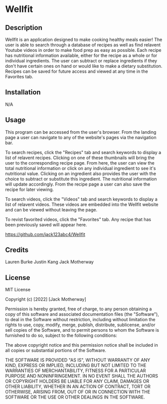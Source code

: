 # Wellfit

## Description

Wellfit is an application designed to make cooking healthy meals easier! The user is able to search through a database of recipes as well as find relavent Youtube videos in order to make food prep as easy as possible. Each recipe has nutritional information available, either for the recipe as a whole or for individual ingredients. The user can subtract or replace ingredients if they don't have certain ones on hand or would like to make a dietary substitution. Recipes can be saved for future access and viewed at any time in the Favorites tab.

## Installation

N/A

## Usage

This program can be accessed from the user's browser. From the landing page a user can navigate to any of the website's pages via the navigation bar. 

To search recipes, click the "Recipes" tab and search keywords to display a list of relavent recipes. Clicking on one of these thumbnails will bring the user to the corresponding recipe page. From here, the user can view the total nutritional information or click on any individual ingredient to see it's nutritional value. Clicking on an ingredient also provides the user with the choice to subtract or substitute this ingredient. The nutritional information will update accordingly. From the recipe page a user can also save the recipe for later viewing.

To search videos, click the "Videos" tab and search keywords to display a list of relavent videos. These videos are embedded into the Wellfit website and can be viewed without leaving the page.

To revist favorited videos, click the "Favorites" tab. Any recipe that has been previously saved will appear here.

https://github.com/jack123abc4/Wellfit

## Credits

Lauren Burke
Justin Kang
Jack Motherway

## License

MIT License

Copyright (c) [2022] [Jack Motherway]

Permission is hereby granted, free of charge, to any person obtaining a copy
of this software and associated documentation files (the "Software"), to deal
in the Software without restriction, including without limitation the rights
to use, copy, modify, merge, publish, distribute, sublicense, and/or sell
copies of the Software, and to permit persons to whom the Software is
furnished to do so, subject to the following conditions:

The above copyright notice and this permission notice shall be included in all
copies or substantial portions of the Software.

THE SOFTWARE IS PROVIDED "AS IS", WITHOUT WARRANTY OF ANY KIND, EXPRESS OR
IMPLIED, INCLUDING BUT NOT LIMITED TO THE WARRANTIES OF MERCHANTABILITY,
FITNESS FOR A PARTICULAR PURPOSE AND NONINFRINGEMENT. IN NO EVENT SHALL THE
AUTHORS OR COPYRIGHT HOLDERS BE LIABLE FOR ANY CLAIM, DAMAGES OR OTHER
LIABILITY, WHETHER IN AN ACTION OF CONTRACT, TORT OR OTHERWISE, ARISING FROM,
OUT OF OR IN CONNECTION WITH THE SOFTWARE OR THE USE OR OTHER DEALINGS IN THE
SOFTWARE.
